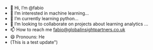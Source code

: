 - 👋 Hi, I’m @fabio
- 👀 I’m interested in machine  learning...
- 🌱 I’m currently learning python...
- 💞️ I’m looking to collaborate on projects about learning analytics ...
- 📫 How to reach me fabio@globalinsightpartners.co.uk
- 😄 Pronouns: He
- (This is a test update")

<!---
frsbrasil/frsbrasil is a ✨ special ✨ repository because its `README.md` (this file) appears on your GitHub profile.
You can click the Preview link to take a look at your changes.
--->

